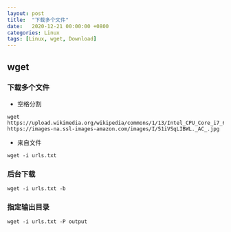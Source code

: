 ```yaml
---
layout: post
title:  "下载多个文件"
date:   2020-12-21 00:00:00 +0800
categories: Linux
tags: [Linux, wget, Download]
---
```


## wget
### 下载多个文件
* 空格分割
```
wget https://upload.wikimedia.org/wikipedia/commons/1/13/Intel_CPU_Core_i7_6700K_Skylake_perspective.jpg https://images-na.ssl-images-amazon.com/images/I/51iVSqLIBWL._AC_.jpg
```

* 来自文件
```shell
wget -i urls.txt
```

### 后台下载
```shell
wget -i urls.txt -b
```

### 指定输出目录
```shell
wget -i urls.txt -P output
```
